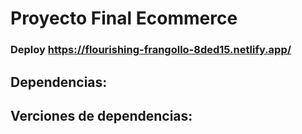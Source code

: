 # Proyecto Final Ecommerce

### Deploy https://flourishing-frangollo-8ded15.netlify.app/

## Dependencias:

## Verciones de dependencias:
